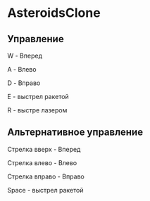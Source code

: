 # AsteroidsClone

## Управление
W - Вперед

A - Влево

D - Вправо

E - выстрел ракетой

R - выстре лазером

## Альтернативное управление

Стрелка вверх - Вперед

Стрелка влево - Влево

Стрелка вправо - Вправо

Space - выстрел ракетой


